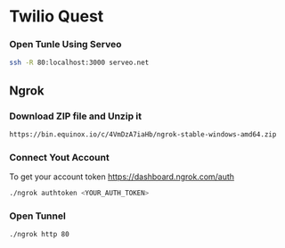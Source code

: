 # Twilio Quest


### Open Tunle Using Serveo
```sh
ssh -R 80:localhost:3000 serveo.net
```

## Ngrok
### Download ZIP file and Unzip it
```sh
https://bin.equinox.io/c/4VmDzA7iaHb/ngrok-stable-windows-amd64.zip
```
### Connect Yout Account
To get your account token https://dashboard.ngrok.com/auth
```sh
./ngrok authtoken <YOUR_AUTH_TOKEN>
```

### Open Tunnel
```sh
./ngrok http 80
```